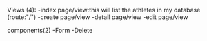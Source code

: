 Views (4):
    -index page/view:this will list the athletes in my database (route:"/")
    -create page/view
    -detail page/view
    -edit page/view

components(2)
    -Form
    -Delete